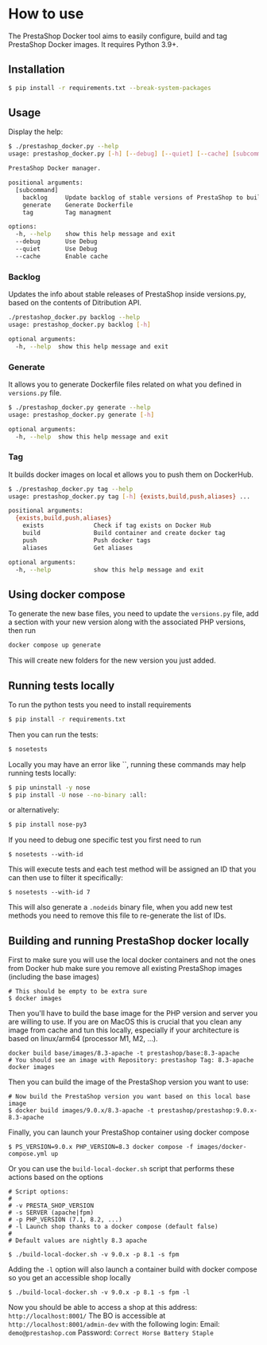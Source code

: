 # How to use

The PrestaShop Docker tool aims to easily configure, build and tag PrestaShop Docker images.
It requires Python 3.9+.

## Installation

```bash
$ pip install -r requirements.txt --break-system-packages
```

## Usage

Display the help:

```bash
$ ./prestashop_docker.py --help
usage: prestashop_docker.py [-h] [--debug] [--quiet] [--cache] [subcommand] ...

PrestaShop Docker manager.

positional arguments:
  [subcommand]
    backlog     Update backlog of stable versions of PrestaShop to build from data on Distribution API
    generate    Generate Dockerfile
    tag         Tag managment

options:
  -h, --help    show this help message and exit
  --debug       Use Debug
  --quiet       Use Debug
  --cache       Enable cache
```

### Backlog

Updates the info about stable releases of PrestaShop inside versions.py, based on the contents of Ditribution API.

```bash
./prestashop_docker.py backlog --help
usage: prestashop_docker.py backlog [-h]

optional arguments:
  -h, --help  show this help message and exit
```

### Generate

It allows you to generate Dockerfile files related on what you defined in `versions.py` file.

```bash
$ ./prestashop_docker.py generate --help
usage: prestashop_docker.py generate [-h]

optional arguments:
  -h, --help  show this help message and exit
```

### Tag

It builds docker images on local et allows you to push them on DockerHub.

```bash
$ ./prestashop_docker.py tag --help
usage: prestashop_docker.py tag [-h] {exists,build,push,aliases} ...

positional arguments:
  {exists,build,push,aliases}
    exists              Check if tag exists on Docker Hub
    build               Build container and create docker tag
    push                Push docker tags
    aliases             Get aliases

optional arguments:
  -h, --help            show this help message and exit
```

## Using docker compose

To generate the new base files, you need to update the `versions.py` file, add a section with your new version along with the associated PHP versions, then run

```php
docker compose up generate
```

This will create new folders for the new version you just added.

## Running tests locally

To run the python tests you need to install requirements

```bash
$ pip install -r requirements.txt
```

Then you can run the tests:

```bash
$ nosetests
```

Locally you may have an error like ``, running these commands may help running tests locally:

```bash
$ pip uninstall -y nose
$ pip install -U nose --no-binary :all:
```

or alternatively:

```bash
$ pip install nose-py3
```

If you need to debug one specific test you first need to run

```
$ nosetests --with-id
```

This will execute tests and each test method will be assigned an ID that you can then use to filter it specifically:

```
$ nosetests --with-id 7
```

This will also generate a `.nodeids` binary file, when you add new test methods you need to remove this file to re-generate the list of IDs.

## Building and running PrestaShop docker locally

First to make sure you will use the local docker containers and not the ones from Docker hub make sure you remove all existing PrestaShop images (including the base images)

```
# This should be empty to be extra sure
$ docker images
```

Then you'll have to build the base image for the PHP version and server you are willing to use. If you are on MacOS this is crucial that you clean any image from cache and tun this locally,
especially if your architecture is based on linux/arm64 (processor M1, M2, ...).

```shell
docker build base/images/8.3-apache -t prestashop/base:8.3-apache
# You should see an image with Repository: prestashop Tag: 8.3-apache
docker images
```

Then you can build the image of the PrestaShop version you want to use:

```
# Now build the PrestaShop version you want based on this local base image
$ docker build images/9.0.x/8.3-apache -t prestashop/prestashop:9.0.x-8.3-apache
```

Finally, you can launch your PrestaShop container using docker compose

```
$ PS_VERSION=9.0.x PHP_VERSION=8.3 docker compose -f images/docker-compose.yml up
```

Or you can use the `build-local-docker.sh` script that performs these actions based on the options

```
# Script options:
#
# -v PRESTA_SHOP_VERSION
# -s SERVER (apache|fpm)
# -p PHP_VERSION (7.1, 8.2, ...)
# -l Launch shop thanks to a docker compose (default false)
#
# Default values are nightly 8.3 apache

$ ./build-local-docker.sh -v 9.0.x -p 8.1 -s fpm
```

Adding the `-l` option will also launch a container build with docker compose so you get an accessible shop locally

```
$ ./build-local-docker.sh -v 9.0.x -p 8.1 -s fpm -l
```

Now you should be able to access a shop at this address: `http://localhost:8001/`
The BO is accessible at `http://localhost:8001/admin-dev` with the following login:
Email: `demo@prestashop.com`
Password: `Correct Horse Battery Staple`
